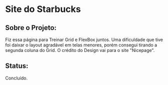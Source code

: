 # Site do Starbucks
## Sobre o Projeto:
Fiz essa página para Treinar Grid e FlexBox juntos. Uma dificuldade que tive foi daixar o layout agradável em telas menores, 
porém consegui tirando a segunda coluna do Grid. O crédito do Design vai para o site "Nicepage".
## Status:
Concluído.

